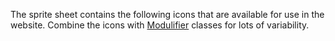 ---
---

The sprite sheet contains the following icons that are available for use in the website. Combine the icons with [Modulifier](https://modulifier.web-dev.tools) classes for lots of variability.
